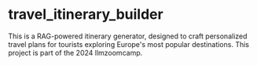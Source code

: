 # travel_itinerary_builder
This is a RAG-powered itinerary generator, designed to craft personalized travel plans for tourists exploring Europe's most popular destinations. This project is part of the 2024 llmzoomcamp.
